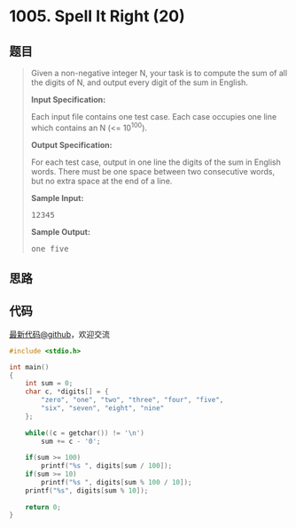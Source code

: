 <h1>1005. Spell It Right (20)</h1>

## 题目

> <div id="problemContent">
> <p>Given a non-negative integer N, your task is to compute the sum of all the digits of N, and output every digit of the sum in English.
> </p>
> <p><b>
> Input Specification:
> </b></p>
> <p>Each input file contains one test case. Each case occupies one line which contains an N (&lt;= 10<sup>100</sup>).
> </p>
> <p><b>
> Output Specification:
> </b></p>
> <p>For each test case, output in one line the digits of the sum in English words. There must be one space between two consecutive words, but no extra space at the end of a line. 
> </p>
> <b>Sample Input:</b><pre>
> 12345
> </pre>
> <b>Sample Output:</b><pre>
> one five
> </pre>
> </div>

## 思路


## 代码

[最新代码@github](https://github.com/OliverLew/PAT/blob/master/PATAdvanced/1005.c)，欢迎交流
```c
#include <stdio.h>

int main()
{
    int sum = 0;
    char c, *digits[] = {
        "zero", "one", "two", "three", "four", "five",
        "six", "seven", "eight", "nine"
    };
    
    while((c = getchar()) != '\n')
        sum += c - '0';
    
    if(sum >= 100)  
        printf("%s ", digits[sum / 100]);
    if(sum >= 10)   
        printf("%s ", digits[sum % 100 / 10]);
    printf("%s", digits[sum % 10]);
    
    return 0;
}

```